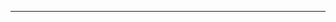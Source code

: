 <!--
CO_OP_TRANSLATOR_METADATA:
{
  "original_hash": "77735b446eb79b1bba9c849865cd0ced",
  "translation_date": "2025-08-28T18:05:25+00:00",
  "source_file": "03-GettingStarted/05-stdio-server/README.md",
  "language_code": "no"
}
-->


---

